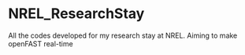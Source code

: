 # NREL_ResearchStay
 All the codes developed for my research stay at NREL. Aiming to make openFAST real-time
